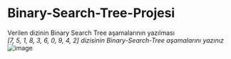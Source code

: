 # Binary-Search-Tree-Projesi
Verilen dizinin Binary Search Tree aşamalarının yazılması  
*[7, 5, 1, 8, 3, 6, 0, 9, 4, 2] dizisinin Binary-Search-Tree aşamalarını yazınız*  
![image](https://user-images.githubusercontent.com/117014215/198992769-1d72b686-8908-471a-9439-98102fe3021c.png)
